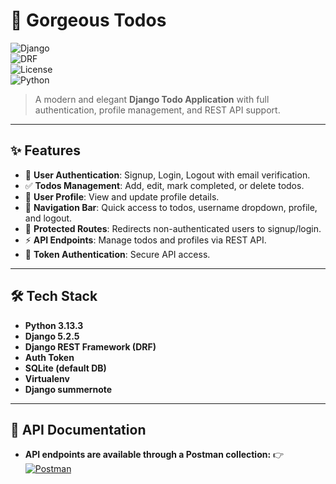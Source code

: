 # 🌟 Gorgeous Todos  

![Django](https://img.shields.io/badge/Django-4.x-green?style=flat&logo=django)  
![DRF](https://img.shields.io/badge/DRF-REST%20Framework-red?style=flat&logo=django)  
![License](https://img.shields.io/badge/License-MIT-blue.svg)  
![Python](https://img.shields.io/badge/Python-3.x-yellow?style=flat&logo=python)  

> A modern and elegant **Django Todo Application** with full authentication, profile management, and REST API support.  

---

## ✨ Features  
- 🔐 **User Authentication**: Signup, Login, Logout with email verification.  
- ✅ **Todos Management**: Add, edit, mark completed, or delete todos.  
- 👤 **User Profile**: View and update profile details.  
- 🧭 **Navigation Bar**: Quick access to todos, username dropdown, profile, and logout.  
- 🚫 **Protected Routes**: Redirects non-authenticated users to signup/login.  
- ⚡ **API Endpoints**: Manage todos and profiles via REST API.  
- 🔑 **Token Authentication**: Secure API access.  

---

## 🛠️ Tech Stack  
- **Python 3.13.3**  
- **Django 5.2.5**  
- **Django REST Framework (DRF)**  
- **Auth Token**  
- **SQLite (default DB)**  
- **Virtualenv**   
- **Django summernote** 

---
## 📡 API Documentation

- **API endpoints are available through a Postman collection:**
👉 [![Postman](https://img.shields.io/badge/API%20Docs-Postman-orange?logo=postman)](https://documenter.getpostman.com/view/47987371/2sB3HnKfMt)



